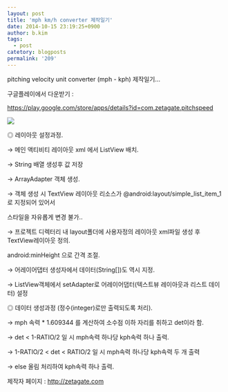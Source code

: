 ```yaml
---
layout: post
title: 'mph km/h converter 제작일기'
date: 2014-10-15 23:19:25+0900
author: b.kim
tags:
  - post
catetory: blogposts
permalink: '209'
---
```



  

  

pitching velocity unit converter (mph - kph) 제작일기...  

  

  

구글플레이에서 다운받기 :  

<https://play.google.com/store/apps/details?id=com.zetagate.pitchspeed>

  

![](https://raw.githubusercontent.com/tibyte/blog-res/master/legacy/209/0.png)

  

  

  

◎ 레이아웃 설정과정.  

  

→ 메인 액티비티 레이아웃 xml 에서 ListView 배치.

  

→ String 배열 생성후 값 저장  

  

→  ArrayAdapter<String> 객체 생성.

  

→ 객체 생성 시 TextView 레이아웃 리소스가 @android:layout/simple_list_item_1 로 지정되어 있어서

  스타일을 자유롭게 변경 불가..

  

→ 프로젝트 디렉터리 내 layout폴더에 사용자정의 레이아웃 xml파일 생성 후 TextView레이아웃 정의.

  android:minHeight 으로 간격 조절.

  

→ 어레이어댑터 생성자에서 데이터(String[])도 역시 지정.  

  

→ ListView객체에서 setAdapter로 어레이어댑터(텍스트뷰 레이아웃과 리스트 데이터) 설정

  

  

  

◎ 데이터 생성과정 (정수(integer)로만 출력되도록 처리).  

  

→ mph 속력 * 1.609344 를 계산하여 소수점 이하 자리를 취하고 det이라 함.

  

→ det < 1-RATIO/2 일 시 mph속력 하나당 kph속력 하나 출력.

  

→ 1-RATIO/2 < det < RATIO/2 일 시 mph속력 하나당 kph속력 두 개 출력

  

→ else  올림 처리하여 kph속력 하나 출력.  

  

제작자 페이지 : <http://zetagate.com>

  

  

  

  


